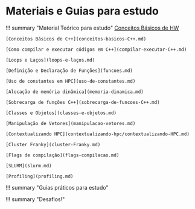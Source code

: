 # Materiais e Guias para estudo

!!! summary "Material Teórico para estudo"
    [Conceitos Básicos de HW](introducao/conceitos-basicos-hw.md)

    [Conceitos Básicos de C++](conceitos-basicos-C++.md)

    [Como compilar e executar códigos em C++](compilar-executar-C++.md)

    [Loops e Laços](loops-e-laços.md)

    [Definição e Declaração de Funções](funcoes.md)

    [Uso de constantes em HPC](uso-de-constantes.md)

    [Alocação de memória dinâmica](memoria-dinamica.md)

    [Sobrecarga de funções C++](sobrecarga-de-funcoes-C++.md)

    [Classes e Objetos](classes-e-objetos.md)

    [Manipulação de Vetores](manipulacao-vetores.md)

    [Contextualizando HPC](contextualizando-hpc/contextualizando-HPC.md)

    [Cluster Franky](cluster-Franky.md)

    [Flags de compilação](flags-compilacao.md)

    [SLURM](slurm.md)

    [Profiling](profiling.md)

!!! summary "Guias práticos para estudo"

!!! summary "Desafios!"
